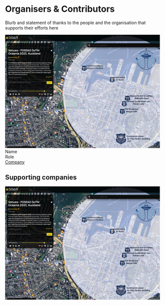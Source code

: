 # Organisers & Contributors

Blurb and statement of thanks to the people and the organisation that supports their efforts here


![Name](/imgs/venues-map.png)
Name <br />
Role <br />
[Company](weblink)
<!-- I want the picture and logo to sit side by side
Also I want to not mess around with sub folders and it would be super cool if I could also have the picture as a circle with a border around it--->

## Supporting companies
![Company logo](/imgs/venues-map.png)


